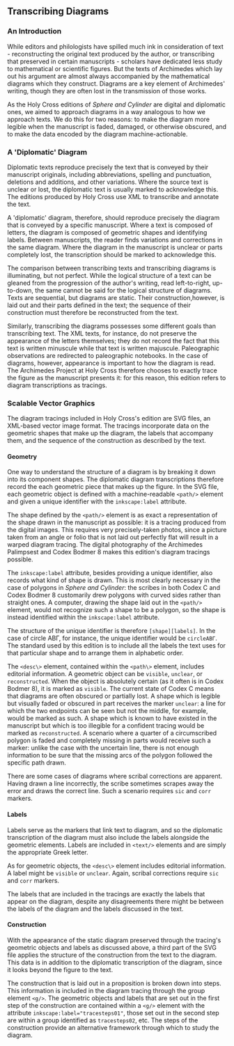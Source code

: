 ## Transcribing Diagrams

### An Introduction

While editors and philologists have spilled much ink in consideration of text - reconstructing the original text produced by the author, or transcribing that preserved in certain manuscripts - scholars have dedicated less study to  mathematical or scientific figures.  But the texts of Archimedes which lay out his argument are almost always accompanied by the mathematical diagrams which they construct.  Diagrams are a key element of Archimedes' writing, though they are often lost in the transmission of those works.

As the Holy Cross editions of *Sphere and Cylinder* are digital and diplomatic ones, we aimed to approach diagrams in a way analogous to how we approach texts.  We do this for two reasons: to make the diagram more legible when the manuscript is faded, damaged, or otherwise obscured, and to make the data encoded by the diagram machine-actionable.

### A 'Diplomatic' Diagram

Diplomatic texts reproduce precisely the text that is conveyed by their manuscript originals, including abbreviations, spelling and punctuation, deletions and additions, and other variations.  Where the source text is unclear or lost, the diplomatic text is usually marked to acknowledge this.  The editions produced by Holy Cross use XML to transcribe and annotate the text.

A 'diplomatic' diagram, therefore, should reproduce precisely the diagram that is conveyed by a specific manuscript.  Where a text is composed of letters, the diagram is composed of geometric shapes and identifying labels.  Between manuscripts, the reader finds variations and corrections in the same diagram.  Where the diagram in the manuscript is unclear or parts completely lost, the transcription should be marked to acknowledge this.
 
The comparison between transcribing texts and transcribing diagrams is illuminating, but not perfect.  While the logical structure of a text can be gleaned from the progression of the author's writing, read left-to-right, up-to-down, the same cannot be said for the logical structure of diagrams.  Texts are sequential, but diagrams are static.  Their construction,however, is laid out and their parts defined in the text; the sequence of their construction must therefore be reconstructed from the text.

Similarly, transcribing the diagrams possesses some different goals than transcribing text.  The XML texts, for instance, do not preserve the appearance of the letters themselves; they do not record the fact that this text is written minuscule while that text is written majuscule.  Paleographic observations are redirected to paleographic notebooks.  In the case of diagrams, however, appearance is important to how the diagram is read.  The Archimedes Project at Holy Cross therefore chooses to exactly trace the figure as the manuscript presents it: for this reason, this edition refers to diagram transcriptions as tracings.

### Scalable Vector Graphics

The diagram tracings included in Holy Cross's edition are SVG files, an XML-based vector image format.  The tracings incorporate data on the geometric shapes that make up the diagram, the labels that accompany them, and the sequence of the construction as described by the text.

#### Geometry

One way to understand the structure of a diagram is by breaking it down into its component shapes.  The diplomatic diagram transcriptions therefore record the each geometric piece that makes up the figure.  In the SVG file, each geometric object is defined with a machine-readable `<path/>` element and given a unique identifier with the `inkscape:label` attribute.

The shape defined by the `<path/>` element is as exact a representation of the shape drawn in the manuscript as possible: it is a tracing produced from the digital images.  This requires very precisely-taken photos, since a picture taken from an angle or folio that is not laid out perfectly flat will result in a warped diagram tracing.  The digital photography of the Archimedes Palimpsest and Codex Bodmer 8 makes this edition's diagram tracings possible.

The `inkscape:label` attribute, besides providing a unique identifier, also records what kind of shape is drawn.  This is most clearly necessary in the case of polygons in *Sphere and Cylinder*: the scribes in both Codex C and Codex Bodmer 8 customarily drew polygons with curved sides rather than straight ones.  A computer, drawing the shape laid out in the `<path/>` element, would not recognize such a shape to be a polygon, so the shape is instead identified within the `inkscape:label` attribute.

The structure of the unique identifier is therefore `[shape][labels]`.  In the case of circle ΑΒΓ, for instance, the unique identifier would be `circleΑΒΓ`.  The standard used by this edition is to include all the labels the text uses for that particular shape and to arrange them in alphabetic order.

The `<desc\>` element, contained within the `<path\>` element, includes editorial information.  A geometric object can be `visible`, `unclear`, or `reconstructed`.  When the object is absolutely certain (as it often is in Codex Bodmer 8), it is marked as `visible`.  The current state of Codex C means that diagrams are often obscured or partially lost.  A shape which is legible but visually faded or obscured in part receives the marker `unclear`: a line for which the two endpoints can be seen but not the middle, for example, would be marked as such.  A shape which is known to have existed in the manuscript but which is too illegible for a confident tracing would be marked as `reconstructed`.  A scenario where a quarter of a circumscribed polygon is faded and completely missing in parts would receive such a marker: unlike the case with the uncertain line, there is not enough information to be sure that the missing arcs of the polygon followed the specific path drawn.

There are some cases of diagrams where scribal corrections are apparent.  Having drawn a line incorrectly, the scribe sometimes scrapes away the error and draws the correct line.  Such a scenario requires `sic` and `corr` markers.

#### Labels

Labels serve as the markers that link text to diagram, and so the diplomatic transcription of the diagram must also include the labels alongside the geometric elements.  Labels are included in `<text/>` elements and are simply the appropriate Greek letter.

As for geometric objects, the `<desc\>` element includes editorial information.  A label might be `visible` or `unclear`.  Again, scribal corrections require `sic` and `corr` markers.

The labels that are included in the tracings are exactly the labels that appear on the diagram, despite any disagreements there might be between the labels of the diagram and the labels discussed in the text.  

#### Construction

With the appearance of the static diagram preserved through the tracing's geometric objects and labels as discussed above, a third part of the SVG file applies the structure of the construction from the text to the diagram.  This data is in addition to the diplomatic transcription of the diagram, since it looks beyond the figure to the text.

The construction that is laid out in a proposition is broken down into steps.  This information is included in the diagram tracing through the group element `<g/>`.  The geometric objects and labels that are set out in the first step of the construction are contained within a `<g/>` element with the attribute `inkscape:label="tracesteps01"`, those set out in the second step are within a group identified as `tracesteps02`, etc.  The steps of the construction provide an alternative framework through which to study the diagram.